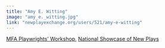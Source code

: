 ```yaml
---
title: "Amy E. Witting"
image: "amy_e._witting.jpg"
link: "newplayexchange.org/users/521/amy-e-witting"
---
```


[MFA Playwrights’ Workshop](/affiliated-artists/mfa-playwrights-workshop), [National Showcase of New Plays](/affiliated-artists/national-showcase-of-new-plays)

